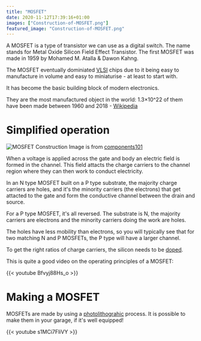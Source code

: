 ```yaml
---
title: "MOSFET"
date: 2020-11-12T17:39:16+01:00
images: ["Construction-of-MOSFET.png"]
featured_image: "Construction-of-MOSFET.png"
---
```


A MOSFET is a type of transistor we can use as a digital switch.
The name stands for Metal Oxide Silicon Field Effect Transistor.
The first MOSFET was made in 1959 by Mohamed M. Atalla & Dawon Kahng.

The MOSFET eventually dominiated [VLSI](/terminology/vlsi) chips 
due to it being easy to manufacture in volume and easy to miniaturise - at least to start with.

It has become the basic building block of modern electronics.

They are the most manufactured object in the world: 1.3×10^22 of them have been made between 1960 and 2018 - [Wikipedia](https://en.wikipedia.org/wiki/MOSFET)

# Simplified operation

![MOSFET Construction](/Construction-of-MOSFET.png)
Image is from [components101](https://components101.com/articles/mosfet-symbol-working-operation-types-and-applications)

When a voltage is applied across the gate and body an electric field is formed in the channel.
This field attacts the charge carriers to the channel region where they can then work to conduct electricity.

In an N type MOSFET built on a P type substrate, the majority charge carriers are holes, and it's the minority carriers (the electrons) that get attacted to the gate and form the conductive channel between the drain and source. 

For a P type MOSFET, it's all reversed. The substrate is N, the majority carriers are electrons and the minority carriers doing the work are holes. 

The holes have less mobility than electrons, so you will typically see that for two matching N and P MOSFETs, the P type will have a larger channel.

To get the right ratios of charge carriers, the silicon needs to be [doped](/terminology/doping).

This is quite a good video on the operating principles of a MOSFET:

{{< youtube Bfvyj88Hs_o >}}

# Making a MOSFET

MOSFETs are made by using a [photolithograhic](/terminology/photolithography) process.
It is possible to make them in your garage, if it's well equipped!

{{< youtube s1MCi7FliVY >}}
